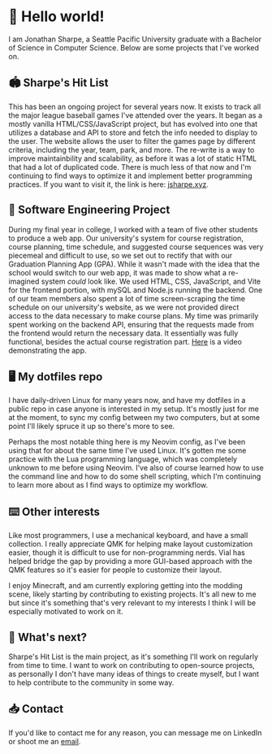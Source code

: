 # 👋 Hello world! 

I am Jonathan Sharpe, a Seattle Pacific University graduate with a
Bachelor of Science in Computer Science. Below are some projects that
I've worked on.

## 🏟️ Sharpe's Hit List 

This has been an ongoing project for several years now. It exists to track all the major league baseball games I've attended over the years. It began as a mostly vanilla HTML/CSS/JavaScript project, but has evolved into one that utilizes a database and API to store and fetch the info needed to display to the user. The website allows the user to filter the games page by different criteria, including the year, team, park, and more. The re-write is a way to improve maintainbility and scalability, as before it was a lot of static HTML that had a lot of duplicated code. There is much less of that now and I'm continuing to find ways to optimize it and implement better programming practices. If you want to visit it, the link is here: [jsharpe.xyz](https://jsharpe.xyz).

## 🏫 Software Engineering Project 

During my final year in college, I worked with a team of five other
students to produce a web app. Our university's system for course
registration, course planning, time schedule, and suggested course
sequences was very piecemeal and difficult to use, so we set out to
rectify that with our Graduation Planning App (GPA). While it wasn't
made with the idea that the school would switch to our web app, it was
made to show what a re-imagined system *could* look like. We used
HTML, CSS, JavaScript, and Vite for the frontend portion, with mySQL
and Node.js running the backend. One of our team members also spent a
lot of time screen-scraping the time schedule on our university's
website, as we were not provided direct access to the data necessary
to make course plans. My time was primarily spent working on the
backend API, ensuring that the requests made from the frontend would
return the necessary data. It essentially was fully functional,
besides the actual course registration part.
[Here](https://youtu.be/aMFmd9eoO_I) is a video demonstrating the app.

## 🖥️ My dotfiles repo 

I have daily-driven Linux for many years now, and have my dotfiles
in a public repo in case anyone is interested in my setup. It's mostly
just for me at the moment, to sync my config between my two computers,
but at some point I'll likely spruce it up so there's more to see.

Perhaps the most notable thing here is my Neovim config, as I've
been using that for about the same time I've used Linux. It's gotten
me some practice with the Lua programming language, which was
completely unknown to me before using Neovim. I've also of course
learned how to use the command line and how to do some shell
scripting, which I'm continuing to learn more about as I find ways to
optimize my workflow.

## ⌨️ Other interests 

Like most programmers, I use a mechanical keyboard, and have a small collection. I really appreciate QMK for helping make layout customization easier, though it is difficult to use for non-programming nerds. Vial has helped bridge the gap by providing a more GUI-based approach with the QMK features so it's easier for people to customize their layout.

I enjoy Minecraft, and am currently exploring getting into the modding scene, likely starting by contributing to existing projects. It's all new to me but since it's something that's very relevant to my interests I think I will be especially motivated to work on it.

## 🤔 What's next? 

Sharpe's Hit List is the main project, as it's something I'll work on
regularly from time to time. I want to work on contributing to open-source projects, as personally I don't have many ideas of things to create myself, but I want to help contribute to the community in some way.

## 📥 Contact

If you'd like to contact me for any reason, you can message me on
LinkedIn or shoot me an [email](mailto:jonathansharpe54@gmail.com).

